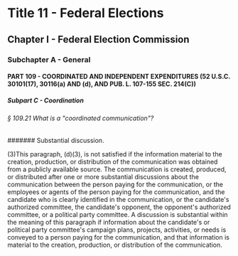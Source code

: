 
# Title 11 - Federal Elections
## Chapter I - Federal Election Commission
### Subchapter A - General
#### PART 109 - COORDINATED AND INDEPENDENT EXPENDITURES (52 U.S.C. 30101(17), 30116(a) AND (d), AND PUB. L. 107-155 SEC. 214(C))
##### Subpart C - Coordination
###### § 109.21 What is a "coordinated communication"?
####### Substantial discussion.

(3)This paragraph, (d)(3), is not satisfied if the information material to the creation, production, or distribution of the communication was obtained from a publicly available source. The communication is created, produced, or distributed after one or more substantial discussions about the communication between the person paying for the communication, or the employees or agents of the person paying for the communication, and the candidate who is clearly identified in the communication, or the candidate's authorized committee, the candidate's opponent, the opponent's authorized committee, or a political party committee. A discussion is substantial within the meaning of this paragraph if information about the candidate's or political party committee's campaign plans, projects, activities, or needs is conveyed to a person paying for the communication, and that information is material to the creation, production, or distribution of the communication.
